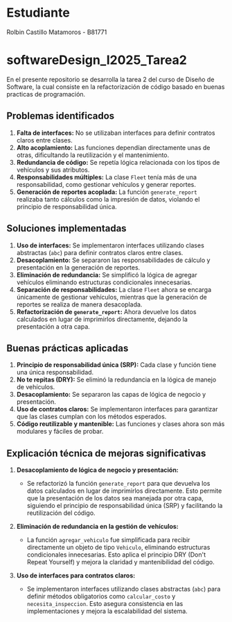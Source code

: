 # Estudiante
Rolbin Castillo Matamoros - B81771
# softwareDesign_I2025_Tarea2
En el presente repositorio se desarrolla la tarea 2 del curso de Diseño de Software, la cual consiste en la refactorización de código basado en buenas practicas de programación.


## Problemas identificados
1. **Falta de interfaces:** No se utilizaban interfaces para definir contratos claros entre clases.
2. **Alto acoplamiento:** Las funciones dependían directamente unas de otras, dificultando la reutilización y el mantenimiento.
3. **Redundancia de código:** Se repetía lógica relacionada con los tipos de vehículos y sus atributos.
4. **Responsabilidades múltiples:** La clase `Fleet` tenía más de una responsabilidad, como gestionar vehículos y generar reportes.
5. **Generación de reportes acoplada:** La función `generate_report` realizaba tanto cálculos como la impresión de datos, violando el principio de responsabilidad única.

## Soluciones implementadas
1. **Uso de interfaces:** Se implementaron interfaces utilizando clases abstractas (`abc`) para definir contratos claros entre clases.
2. **Desacoplamiento:** Se separaron las responsabilidades de cálculo y presentación en la generación de reportes.
3. **Eliminación de redundancia:** Se simplificó la lógica de agregar vehículos eliminando estructuras condicionales innecesarias.
4. **Separación de responsabilidades:** La clase `Fleet` ahora se encarga únicamente de gestionar vehículos, mientras que la generación de reportes se realiza de manera desacoplada.
5. **Refactorización de `generate_report`:** Ahora devuelve los datos calculados en lugar de imprimirlos directamente, dejando la presentación a otra capa.

## Buenas prácticas aplicadas
1. **Principio de responsabilidad única (SRP):** Cada clase y función tiene una única responsabilidad.
2. **No te repitas (DRY):** Se eliminó la redundancia en la lógica de manejo de vehículos.
3. **Desacoplamiento:** Se separaron las capas de lógica de negocio y presentación.
4. **Uso de contratos claros:** Se implementaron interfaces para garantizar que las clases cumplan con los métodos esperados.
5. **Código reutilizable y mantenible:** Las funciones y clases ahora son más modulares y fáciles de probar.

## Explicación técnica de mejoras significativas

1. **Desacoplamiento de lógica de negocio y presentación:**
   - Se refactorizó la función `generate_report` para que devuelva los datos calculados en lugar de imprimirlos directamente. Esto permite que la presentación de los datos sea manejada por otra capa, siguiendo el principio de responsabilidad única (SRP) y facilitando la reutilización del código.

2. **Eliminación de redundancia en la gestión de vehículos:**
   - La función `agregar_vehiculo` fue simplificada para recibir directamente un objeto de tipo `Vehiculo`, eliminando estructuras condicionales innecesarias. Esto aplica el principio DRY (Don't Repeat Yourself) y mejora la claridad y mantenibilidad del código.

3. **Uso de interfaces para contratos claros:**
   - Se implementaron interfaces utilizando clases abstractas (`abc`) para definir métodos obligatorios como `calcular_costo` y `necesita_inspeccion`. Esto asegura consistencia en las implementaciones y mejora la escalabilidad del sistema.
